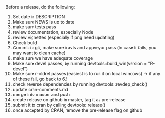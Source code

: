 Before a release, do the following:
1. Set date in DESCRIPTION
2. Make sure NEWS is up to date
3. make sure tests pass
4. review documentation, especially Node
5. review vignettes (especially if png need updating)
6. Check build
7. Commit to git, make sure travis and appveyor pass (in case it fails, you may want to clean cache)
8. make sure we have adequate coverage
9. Make sure devel passes, by running devtools::build_win(version = "R-devel")
10. Make sure r-oldrel passes (easiest is to run it on local windows)
-> if any of these fail, go back to 6.!
11. check reverse dependencies by running devtools::revdep_check()
12. update cran-comments.md
13. merge into master and push
14. create release on github in master, tag it as pre-release
15. submit it to cran by calling devtools::release()
16. once accepted by CRAN, remove the pre-release flag on github
